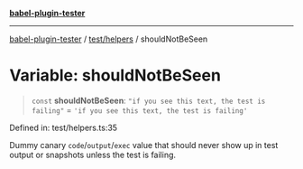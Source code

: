 [**babel-plugin-tester**](../../../README.md)

***

[babel-plugin-tester](../../../README.md) / [test/helpers](../README.md) / shouldNotBeSeen

# Variable: shouldNotBeSeen

> `const` **shouldNotBeSeen**: `"if you see this text, the test is failing"` = `'if you see this text, the test is failing'`

Defined in: test/helpers.ts:35

Dummy canary `code`/`output`/`exec` value that should never show up in test
output or snapshots unless the test is failing.
